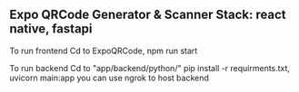 Expo QRCode Generator & Scanner
Stack: react native, fastapi
-------------------------------
To run frontend
Cd to ExpoQRCode, npm run start

To run backend
Cd to "app/backend/python/" pip install -r requirments.txt, uvicorn main:app
you can use ngrok to host backend
